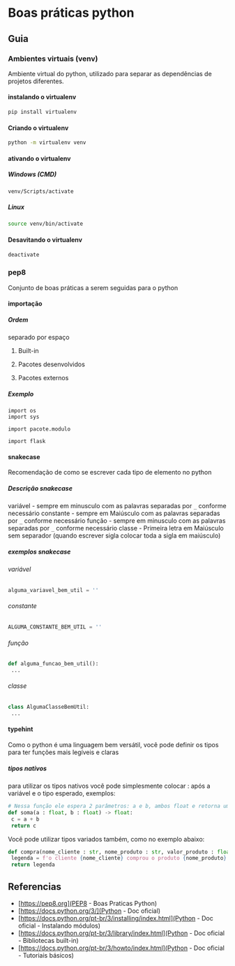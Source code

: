 # Boas práticas python

## Guia

### Ambientes virtuais (venv)

Ambiente virtual do python, utilizado para separar as dependências de projetos diferentes.

#### instalando o virtualenv

```bash
pip install virtualenv
```

#### Criando o virtualenv

```bash
python -m virtualenv venv
```

#### ativando o virtualenv

##### Windows (CMD)

```bash
venv/Scripts/activate
```

##### Linux

```bash
source venv/bin/activate
```

#### Desavitando o virtualenv

```bash
deactivate
```

### pep8

Conjunto de boas práticas a serem seguidas para o python

#### importação

##### Ordem

separado por espaço

1. Built-in

1. Pacotes desenvolvidos

1. Pacotes externos

##### Exemplo

```
import os
import sys

import pacote.modulo

import flask
```

#### snakecase

Recomendação de como se escrever cada tipo de elemento no python

##### Descrição snakecase

variável - sempre em minusculo com as palavras separadas por `_` conforme necessário
constante - sempre em Maiúsculo com as palavras separadas por `_` conforme necessário
função - sempre em minusculo com as palavras separadas por `_` conforme necessário
classe - Primeira letra em Maiúsculo sem separador (quando escrever sigla colocar toda a sigla em maiúsculo)

##### exemplos snakecase

###### variável

```python
alguma_variavel_bem_util = ''
```

###### constante

```python
ALGUMA_CONSTANTE_BEM_UTIL = ''
```

###### função

```python
def alguma_funcao_bem_util():
 ...
```

###### classe

```python
class AlgumaClasseBemUtil:
 ...
```

#### typehint

Como o python é uma linguagem bem versátil, você pode definir os tipos para ter funções mais legíveis e claras

##### tipos nativos

para utilizar os tipos nativos você pode simplesmente colocar : após a variável e o tipo esperado, exemplos:

```python
# Nessa função ele espera 2 parâmetros: a e b, ambos float e retorna um float também
def soma(a : float, b : float) -> float:
 c = a + b
 return c
```

Você pode utilizar tipos variados também, como no exemplo abaixo:

```python
def compra(nome_cliente : str, nome_produto : str, valor_produto : float) -> str:
 legenda = f'o cliente {nome_cliente} comprou o produto {nome_produto} pelo preço de {valor_produto}'
 return legenda
```

## Referencias

* [https://pep8.org](PEP8 - Boas Praticas Python)
* [https://docs.python.org/3/](Python - Doc oficial)
* [https://docs.python.org/pt-br/3/installing/index.html](Python - Doc oficial - Instalando módulos)
* [https://docs.python.org/pt-br/3/library/index.html](Python - Doc oficial - Bibliotecas built-in)
* [https://docs.python.org/pt-br/3/howto/index.html](Python - Doc oficial - Tutoriais básicos)
